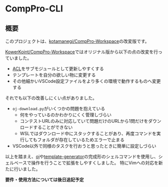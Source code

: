 # CompPro-CLI

## 概要
このプロジェクトは、[kotamanegi/CompPro-Workspace](https://github.com/kotamanegi/CompPro-Workspace)の改変版です。

[KowerKoint/CompPro-Workspace](https://github.com/KowerKoint/CompPro-Workspace)ではオリジナル版から以下の点の改変を行っていました。

- [ACL](https://github.com/atcoder/ac-library)をサブモジュールとして更新しやすくする
- テンプレートを自分の欲しい物に変更する
- その他細かいVSCode設定ファイルをより多くの環境で動作するものへ変更する

それでも以下の改善しにくい点がありました。

- `oj-download.py`がいくつかの問題を抱えている
  - 何をやっているのかわかりにくく管理しづらい
  - コンテストURLのみに対応していて問題だけのURLから1問だけをダウンロードすることができない
  - WSLではダウンロード中にスタックすることがあり、再度コマンドを実行してもフォルダが存在しているためエラーで止まる
- VSCode以外で同様のタスクを行おうと思ったときに簡単に設定しづらい

以上を踏まえ、[oj](https://github.com/online-judge-tools/oj)や[template-generator](https://github.com/online-judge-tools/template-generator)の完成形のシェルコマンドを使用し、シェルベースで操作を行うことで拡張をしやすくしました。
特にVimへの対応を新たに行いました。

**要件・使用方法については後日追記予定**
